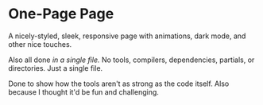 # One-Page Page

A nicely-styled, sleek, responsive page with animations, dark mode, and other nice touches.

Also all done _in a single file._ No tools, compilers, dependencies, partials, or directories. Just a single file.

Done to show how the tools aren't as strong as the code itself. Also because I thought it'd be fun and challenging.
